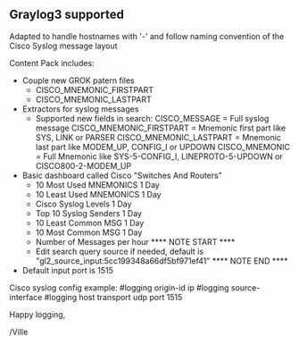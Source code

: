 Graylog3 supported
------------------

Adapted to handle hostnames with '-' and follow naming convention of the Cisco Syslog message layout

Content Pack includes:
- Couple new GROK patern files
  * CISCO_MNEMONIC_FIRSTPART
  * CISCO_MNEMONIC_LASTPART
- Extractors for syslog messages
  * Supported new fields in search:
    CISCO_MESSAGE = Full syslog message
    CISCO_MNEMONIC_FIRSTPART = Mnemonic first part like SYS, LINK or PARSER
    CISCO_MNEMONIC_LASTPART = Mnemonic last part like MODEM_UP, CONFIG_I or UPDOWN
    CISCO_MNEMONIC = Full Mnemonic like SYS-5-CONFIG_I, LINEPROTO-5-UPDOWN or CISCO800-2-MODEM_UP
- Basic dashboard called Cisco "Switches And Routers"
  * 10 Most Used MNEMONICS 1 Day
  * 10 Least Used MNEMONICS 1 Day
  * Cisco Syslog Levels 1 Day
  * Top 10 Syslog Senders 1 Day
  * 10 Least Common MSG 1 Day
  * 10 Most Common MSG 1 Day
  * Number of Messages per hour
  **** NOTE START ****
  * Edit search query source if needed, default is "gl2_source_input:5cc199348a66df5bf971ef41"
  **** NOTE END ****
- Default input port is 1515


Cisco syslog config example:
#logging origin-id ip
#logging source-interface <interface>
#logging host <graylog-server> transport udp port 1515

Happy logging,

/Ville
